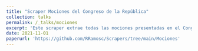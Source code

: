 ```yaml
---
title: "Scraper Mociones del Congreso de la República"
collection: talks
permalink: /_talks/mociones
excerpt: 'Este scraper extrae todas las mociones presentadas en el Congreso de la República durante el período 2021-2026.\[Script here](https://github.com/RRamosc/Scrapers/tree/main/Mociones)'
date: 2021-11-01
paperurl: 'https://github.com/RRamosc/Scrapers/tree/main/Mociones'
---
```



